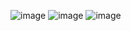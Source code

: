 
![image](https://user-images.githubusercontent.com/55220866/206782313-649aadf2-5fe4-4e52-8988-5b51164fe509.png)
![image](https://user-images.githubusercontent.com/55220866/206782341-18ff87de-658a-4f52-a7de-848f5f523af0.png)
![image](https://user-images.githubusercontent.com/55220866/206782354-7e1ef0d8-139e-4c0c-abbd-832d12c81ce2.png)
